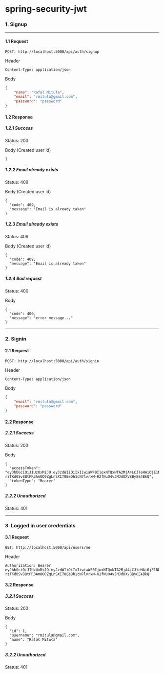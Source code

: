 # spring-security-jwt


### 1. Signup

***

#### 1.1 Request
```
POST: http://localhost:5000/api/auth/signup
```

Header
```
Content-Type: application/json
```

Body
``` json
{
	"name": "Rafał Mituła",
	"email": "rmitula@gmail.com",
	"password": "password"
}
```

#### 1.2 Response
##### 1.2.1 Success 
Status: 200

Body (Created user id)
```
1
```

##### 1.2.2 Email already exists 
Status: 409

Body (Created user id)
```
{
  "code": 409,
  "message": "Email is already taken"
}
```

##### 1.2.3 Email already exists 
Status: 409

Body (Created user id)
```
{
  "code": 409,
  "message": "Email is already taken"
}
```

##### 1.2.4 Bad request
Status: 400

Body
```
{
  "code": 400,
  "message": "error message..."
}
```

***

### 2. Signin
#### 2.1 Request
```
POST: http://localhost:5000/api/auth/signin
```

Header
```
Content-Type: application/json
```

Body
``` json
{
	"email": "rmitula@gmail.com",
	"password": "password"
}
```

#### 2.2 Response

##### 2.2.1 Success 
Status: 200

Body
```
{
  "accessToken": "eyJhbGciOiJIUzUxMiJ9.eyJzdWIiOiIxIiwiaWF0IjoxNTQxNTA2MjA4LCJleHAiOjE1NDIxMTEwMDh9.xRU2vmXUvtHmrL_BDKm-rzTKd0Sv8BtPR3AmOO0ZgLnSXIT0EeDh1cN7lvrxM-H2fNuO4vJMJdOXV8By8E4BkQ",
  "tokenType": "Bearer"
}
```

##### 2.2.2 Unauthorized 
Status: 401

***

### 3. Logged in user credentials

#### 3.1 Request
```
GET: http://localhost:5000/api/users/me
```

Header
```
Authorization: Bearer eyJhbGciOiJIUzUxMiJ9.eyJzdWIiOiIxIiwiaWF0IjoxNTQxNTA2MjA4LCJleHAiOjE1NDIxMTEwMDh9.xRU2vmXUvtHmrL_BDKm-rzTKd0Sv8BtPR3AmOO0ZgLnSXIT0EeDh1cN7lvrxM-H2fNuO4vJMJdOXV8By8E4BkQ
```

#### 3.2 Response

##### 3.2.1 Success 
Status: 200

Body
```
{
  "id": 1,
  "username": "rmitula@gmail.com",
  "name": "Rafał Mituła"
}
```


##### 3.2.2 Unauthorized 
Status: 401


